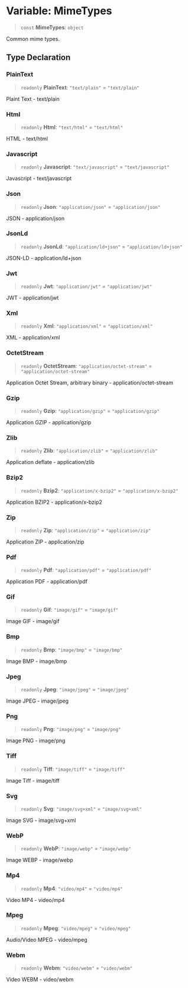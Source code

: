 # Variable: MimeTypes

> `const` **MimeTypes**: `object`

Common mime types.

## Type Declaration

### PlainText

> `readonly` **PlainText**: `"text/plain"` = `"text/plain"`

Plaint Text - text/plain

### Html

> `readonly` **Html**: `"text/html"` = `"text/html"`

HTML - text/html

### Javascript

> `readonly` **Javascript**: `"text/javascript"` = `"text/javascript"`

Javascript - text/javascript

### Json

> `readonly` **Json**: `"application/json"` = `"application/json"`

JSON - application/json

### JsonLd

> `readonly` **JsonLd**: `"application/ld+json"` = `"application/ld+json"`

JSON-LD - application/ld+json

### Jwt

> `readonly` **Jwt**: `"application/jwt"` = `"application/jwt"`

JWT - application/jwt

### Xml

> `readonly` **Xml**: `"application/xml"` = `"application/xml"`

XML - application/xml

### OctetStream

> `readonly` **OctetStream**: `"application/octet-stream"` = `"application/octet-stream"`

Application Octet Stream, arbitrary binary - application/octet-stream

### Gzip

> `readonly` **Gzip**: `"application/gzip"` = `"application/gzip"`

Application GZIP - application/gzip

### Zlib

> `readonly` **Zlib**: `"application/zlib"` = `"application/zlib"`

Application deflate - application/zlib

### Bzip2

> `readonly` **Bzip2**: `"application/x-bzip2"` = `"application/x-bzip2"`

Application BZIP2 - application/x-bzip2

### Zip

> `readonly` **Zip**: `"application/zip"` = `"application/zip"`

Application ZIP - application/zip

### Pdf

> `readonly` **Pdf**: `"application/pdf"` = `"application/pdf"`

Application PDF - application/pdf

### Gif

> `readonly` **Gif**: `"image/gif"` = `"image/gif"`

Image GIF - image/gif

### Bmp

> `readonly` **Bmp**: `"image/bmp"` = `"image/bmp"`

Image BMP - image/bmp

### Jpeg

> `readonly` **Jpeg**: `"image/jpeg"` = `"image/jpeg"`

Image JPEG - image/jpeg

### Png

> `readonly` **Png**: `"image/png"` = `"image/png"`

Image PNG - image/png

### Tiff

> `readonly` **Tiff**: `"image/tiff"` = `"image/tiff"`

Image Tiff - image/tiff

### Svg

> `readonly` **Svg**: `"image/svg+xml"` = `"image/svg+xml"`

Image SVG - image/svg+xml

### WebP

> `readonly` **WebP**: `"image/webp"` = `"image/webp"`

Image WEBP - image/webp

### Mp4

> `readonly` **Mp4**: `"video/mp4"` = `"video/mp4"`

Video MP4 - video/mp4

### Mpeg

> `readonly` **Mpeg**: `"video/mpeg"` = `"video/mpeg"`

Audio/Video MPEG - video/mpeg

### Webm

> `readonly` **Webm**: `"video/webm"` = `"video/webm"`

Video WEBM - video/webm
